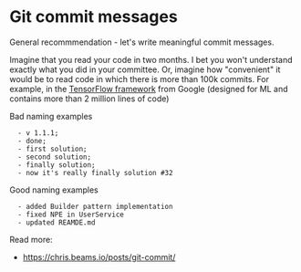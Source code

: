 # Git commit messages

General recommmendation - let's write meaningful commit messages.

Imagine that you read your code in two months. I bet you won't understand exactly what you did in your committee. 
Or, imagine how "convenient" it would be to read code in which there is more than 100k commits. 
For example, in the [TensorFlow framework](https://github.com/tensorflow/tensorflow/commits/master) from Google (designed for ML and contains more than 2 million lines of code)

Bad naming examples
```
  - v 1.1.1; 
  - done;
  - first solution;
  - second solution;
  - finally solution;
  - now it's really finally solution #32 
```

Good naming examples
```
  - added Builder pattern implementation
  - fixed NPE in UserService
  - updated REAMDE.md
```

Read more:
- https://chris.beams.io/posts/git-commit/
